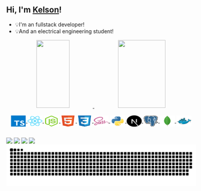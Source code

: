 ## Hi, I'm [Kelson](https://www.linkedin.com/in/kelson-victor/)!
-  💡I'm an fullstack developer!
-  💡And an electrical engineering student!

<div align="center">
  <a href="https://github.com/K3lOli">
  <img height="180em" width="42%" src="https://github-readme-stats.vercel.app/api?username=K3lOli&show_icons=true&theme=dracula&include_all_commits=true&count_private=true"/>
  <img height="180em" width="50%" src="https://github-readme-stats.vercel.app/api/top-langs/?username=K3lOli&layout=compact&langs_count=7&theme=dracula"/>
</div>

<div style="display: inline_block" width="100%" align="center"><br>
  <img align="center" alt="Kel-Js" height="30" width="40" src="https://raw.githubusercontent.com/devicons/devicon/master/icons/typescript/typescript-original.svg">
  <img align="center" alt="Kel-React" height="30" width="40" src="https://raw.githubusercontent.com/devicons/devicon/master/icons/react/react-original.svg">
  <img align="center" alt="Kel-Js" height="30" width="40" src="https://raw.githubusercontent.com/devicons/devicon/master/icons/nodejs/nodejs-original.svg">
  <img align="center" alt="Kel-HTML" height="30" width="40" src="https://raw.githubusercontent.com/devicons/devicon/master/icons/html5/html5-original.svg">
  <img align="center" alt="Kel-CSS" height="30" width="40" src="https://raw.githubusercontent.com/devicons/devicon/master/icons/css3/css3-original.svg">
  <img align="center" alt="Kel-CSS" height="30" width="40" src="https://raw.githubusercontent.com/devicons/devicon/master/icons/sass/sass-original.svg">
  <img align="center" alt="Kel-Js" height="30" width="40" src="https://raw.githubusercontent.com/devicons/devicon/master/icons/python/python-original.svg">
  <img align="center" alt="Kel-Js" height="30" width="40" src="https://raw.githubusercontent.com/devicons/devicon/master/icons/nextjs/nextjs-original.svg">
  <img align="center" alt="Kel-Js" height="30" width="40" src="https://raw.githubusercontent.com/devicons/devicon/master/icons/postgresql/postgresql-original.svg">
  <img align="center" alt="Kel-Js" height="30" width="40" src="https://raw.githubusercontent.com/devicons/devicon/master/icons/mongodb/mongodb-original.svg">
  <img align="center" alt="Kel-Js" height="30" width="40" src="https://raw.githubusercontent.com/devicons/devicon/master/icons/docker/docker-original.svg">
</div>

  ##

<div> 
  <a href="https://instagram.com/" target="_blank"><img src="https://img.shields.io/badge/-Instagram-%23E4405F?style=for-the-badge&logo=instagram&logoColor=white" target="_blank"></a>
 <a href="https://" target="_blank"><img src="https://img.shields.io/badge/Discord-7289DA?style=for-the-badge&logo=discord&logoColor=white" target="_blank"></a> 
  <a href = "mailto:k3lson.victor@gmail.com"><img src="https://img.shields.io/badge/-Gmail-%23333?style=for-the-badge&logo=gmail&logoColor=white" target="_blank"></a>
  <a href="https://www.linkedin.com/in/kelson-victor-378aa914b/" target="_blank"><img src="https://img.shields.io/badge/-LinkedIn-%230077B5?style=for-the-badge&logo=linkedin&logoColor=white" target="_blank"></a>
</div>

<picture>
  <source media="(prefers-color-scheme: dark)" srcset="https://github.com/K3lOli/K3lOli/blob/output/github-contribution-grid-snake-dark.svg" />
  <source media="(prefers-color-scheme: light)" srcset="https://github.com/K3lOli/K3lOli/blob/output/github-contribution-grid-snake.svg" />
  <img alt="github-snake" src="https://github.com/K3lOli/K3lOli/blob/output/github-contribution-grid-snake.svg" />
</picture>
